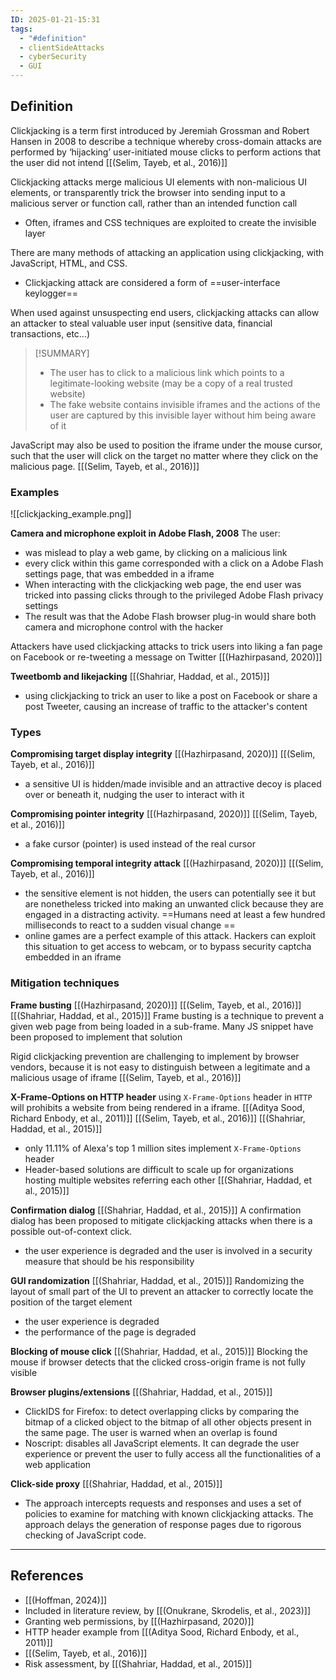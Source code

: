 ```yaml
---
ID: 2025-01-21-15:31
tags:
  - "#definition"
  - clientSideAttacks
  - cyberSecurity
  - GUI
---
```

## Definition

 Clickjacking is a term first introduced by Jeremiah Grossman and Robert Hansen in 2008 to describe a technique whereby cross-domain attacks are performed by ‘hijacking’ user-initiated mouse clicks to perform actions that the user did not intend [[(Selim, Tayeb, et al., 2016)]]
 
 Clickjacking attacks merge malicious UI elements with non-malicious UI elements, or transparently trick the browser into sending input to a malicious server or function call, rather than an intended function call
 - Often, iframes and CSS techniques are exploited to create the invisible layer
 
There are many methods of attacking an application using clickjacking, with JavaScript, HTML, and CSS.
- Clickjacking attack are considered a form of ==user-interface keylogger==

When used against unsuspecting end users, clickjacking attacks can allow an attacker to steal valuable user input (sensitive data, financial transactions, etc...)

> [!SUMMARY]
> - The user has to click to a malicious link which points to a legitimate-looking website (may be a copy of a real trusted website)
> - The fake website contains invisible iframes and the actions of the user are captured by this invisible layer without him being aware of it

JavaScript may also be used to position the iframe under the mouse cursor, such that the user will click on the target no matter where they click on the malicious page. [[(Selim, Tayeb, et al., 2016)]]

### Examples

![[clickjacking_example.png]]



**Camera and microphone exploit in Adobe Flash, 2008** 
The user:
- was mislead to play a web game, by clicking on a malicious link
- every click within this game corresponded with a click on a Adobe Flash settings page, that was embedded in a iframe
- When interacting with the clickjacking web page, the end user was tricked into passing clicks through to the privileged Adobe Flash privacy settings
- The result was that the Adobe Flash browser plug-in would share both camera and microphone control with the hacker

Attackers have used clickjacking attacks to trick users into liking a fan page on Facebook or re-tweeting a message on Twitter [[(Hazhirpasand, 2020)]]

**Tweetbomb and likejacking**  [[(Shahriar, Haddad, et al., 2015)]]
- using clickjacking to trick an user to like a post on Facebook or share a post Tweeter, causing an increase of traffic to the attacker's content
### Types

**Compromising target display integrity**  [[(Hazhirpasand, 2020)]] [[(Selim, Tayeb, et al., 2016)]]
- a sensitive UI is hidden/made invisible and an attractive decoy is placed over or beneath it, nudging the user to interact with it

**Compromising pointer integrity**  [[(Hazhirpasand, 2020)]] [[(Selim, Tayeb, et al., 2016)]]
- a fake cursor (pointer) is used instead of the real cursor

**Compromising temporal integrity attack**  [[(Hazhirpasand, 2020)]] [[(Selim, Tayeb, et al., 2016)]]
- the sensitive element is not hidden, the users can potentially see it but are nonetheless tricked into making an unwanted click because they are engaged in a distracting activity. ==Humans need at least a few hundred milliseconds to react to a sudden visual change ==
- online games are a perfect example of this attack. Hackers can exploit this situation to get access to webcam, or to bypass security captcha embedded in an iframe

### Mitigation techniques

**Frame busting** [[(Hazhirpasand, 2020)]]  [[(Selim, Tayeb, et al., 2016)]] [[(Shahriar, Haddad, et al., 2015)]]
Frame busting is a technique to prevent a given web page from being loaded in a sub-frame. Many JS snippet have been proposed to implement that solution

Rigid clickjacking prevention are challenging to implement by browser vendors, because it is not easy to distinguish between a legitimate and a malicious usage of iframe [[(Selim, Tayeb, et al., 2016)]]

**X-Frame-Options on HTTP header**
using `X-Frame-Options` header in `HTTP` will prohibits a website from being rendered in a iframe. [[(Aditya Sood, Richard Enbody, et al., 2011)]] [[(Selim, Tayeb, et al., 2016)]]  [[(Shahriar, Haddad, et al., 2015)]]
- only 11.11% of Alexa's top 1 million sites implement `X-Frame-Options` header 
- Header-based solutions are difficult to scale up for organizations hosting multiple websites referring each other [[(Shahriar, Haddad, et al., 2015)]]

**Confirmation dialog** [[(Shahriar, Haddad, et al., 2015)]]
A confirmation dialog has been proposed to mitigate clickjacking attacks when there is a possible out-of-context click.
- the user experience is degraded and the user is involved in a security measure that should be his responsibility

**GUI randomization** [[(Shahriar, Haddad, et al., 2015)]]
Randomizing the layout of small part of the UI to prevent an attacker to correctly locate the position of the target element
- the user experience is degraded
- the performance of the page is degraded

**Blocking of mouse click** [[(Shahriar, Haddad, et al., 2015)]]
Blocking the mouse if browser detects that the clicked cross-origin frame is not fully visible

**Browser plugins/extensions** [[(Shahriar, Haddad, et al., 2015)]]
- ClickIDS for Firefox: to detect overlapping clicks by comparing the bitmap of a clicked object to the bitmap of all other objects present in the same page. The user is warned when an overlap is found
- Noscript: disables all JavaScript elements. It can degrade the user experience or prevent the user to fully access all the functionalities of a web application

**Click-side proxy** [[(Shahriar, Haddad, et al., 2015)]]
- The approach intercepts requests and responses and uses a set of policies to examine for matching with known clickjacking attacks. The approach delays the generation of response pages due to rigorous checking of JavaScript code.

---
## References
- [[(Hoffman, 2024)]]
- Included in literature review, by [[(Onukrane, Skrodelis, et al., 2023)]]
- Granting web permissions, by [[(Hazhirpasand, 2020)]]
- HTTP header example from [[(Aditya Sood, Richard Enbody, et al., 2011)]]
- [[(Selim, Tayeb, et al., 2016)]]
- Risk assessment, by [[(Shahriar, Haddad, et al., 2015)]]